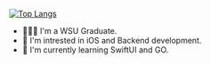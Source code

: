 [![Top Langs](https://github-readme-stats-git-masterrstaa-rickstaa.vercel.app/api/top-langs/?username=vladgershun&theme=gruvbox&card_width=1000&layout=compact)](https://github.com/anuraghazra/github-readme-stats)

- 👨🏻‍💻 I'm a WSU Graduate.
- 👀 I'm intrested in iOS and Backend development.
- 🌱 I'm currently learning SwiftUI and GO.
